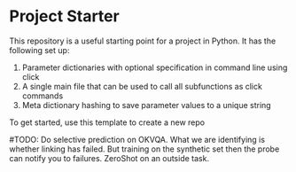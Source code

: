 # Project Starter
This repository is a useful starting point for a project in Python. It has the following set up:

1. Parameter dictionaries with optional specification in command line  using click
2. A single main file that can be used to call all subfunctions as click commands
3. Meta dictionary hashing to save parameter values to a unique string

To get started, use this template to create a new repo


#TODO:
Do selective prediction on OKVQA. What we are identifying is whether linking has failed. But training on the synthetic set then the probe can notify you to failures. ZeroShot on an outside task. 
